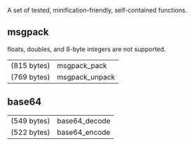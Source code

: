 
A set of tested, minification-friendly, self-contained functions.


## msgpack

floats, doubles, and 8-byte integers are not supported.

<table>
    <tr>
        <td>(815 bytes)</td>
        <td>msgpack_pack</td>
    </tr>
    <tr>
        <td>(769 bytes)</td>
        <td>msgpack_unpack</td>
    </tr>
</table>


## base64

<table>
    <tr>
        <td>(549 bytes)</td>
        <td>base64_decode</td>
    </tr>
    <tr>
        <td>(522 bytes)</td>
        <td>base64_encode</td>
    </tr>
</table>

